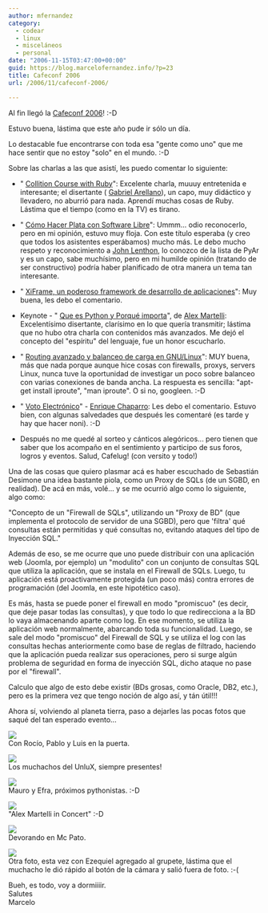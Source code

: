 ```yaml
---
author: mfernandez
category:
  - codear
  - linux
  - misceláneos
  - personal
date: "2006-11-15T03:47:00+00:00"
guid: https://blog.marcelofernandez.info/?p=23
title: Cafeconf 2006
url: /2006/11/cafeconf-2006/

---
```

Al fin llegó la [Cafeconf 2006](http://www.cafeconf.org/modules/edito/content.php?id=1)! :-D

Estuvo buena, lástima que este año pude ir sólo un día.

Lo destacable fue encontrarse con toda esa "gente como uno" que me hace sentir que no estoy "solo" en el mundo. :-D

Sobre las charlas a las que asistí, les puedo comentar lo siguiente:  

- " [Collition Course with Ruby](http://www.gabriel-arellano.com.ar/charlas/)": Excelente charla, muuuy entretenida e interesante; el disertante ( [Gabriel Arellano](http://www.gabriel-arellano.com.ar/)), un capo, muy didáctico y llevadero, no aburrió para nada. Aprendí muchas cosas de Ruby. Lástima que el tiempo (como en la TV) es tirano.

- " [Cómo Hacer Plata con Software Libre](http://www.cafeconf.org/modules/myconference/viewspeech.php?sid=114&cid=1)": Ummm... odio reconocerlo, pero en mi opinión, estuvo muy floja. Con este título esperaba (y creo que todos los asistentes esperábamos) mucho más. Le debo mucho respeto y reconocimiento a [John Lenthon](http://www.cafeconf.org/modules/myconference/viewcv.php?cvid=69), lo conozco de la lista de PyAr y es un capo, sabe muchísimo, pero en mi humilde opinión (tratando de ser constructivo) podría haber planificado de otra manera un tema tan interesante.

- " [XiFrame, un poderoso framework de desarrollo de aplicaciones](http://www.cafeconf.org/modules/myconference/viewspeech.php?sid=79&cid=1)": Muy buena, les debo el comentario.

- Keynote - " [Que es Python y Porqué importa](http://www.cafeconf.org/modules/myconference/viewspeech.php?sid=27&cid=1)", de [Alex Martelli](http://en.wikipedia.org/wiki/Alex_Martelli): Excelentísimo disertante, clarísimo en lo que quería transmitir; lástima que no hubo otra charla con contenidos más avanzados. Me dejó el concepto del "espíritu" del lenguaje, fue un honor escucharlo.

- " [Routing avanzado y balanceo de carga en GNU/Linux](http://www.cafeconf.org/modules/myconference/viewspeech.php?sid=73&cid=1)": MUY buena, más que nada porque aunque hice cosas con firewalls, proxys, servers Linux, nunca tuve la oportunidad de investigar un poco sobre balanceo con varias conexiones de banda ancha. La respuesta es sencilla: "apt-get install iproute", "man iproute". O si no, googleen. :-D

- " [Voto Electrónico](http://www.cafeconf.org/modules/myconference/viewspeech.php?sid=131&cid=1)" \- [Enrique Chaparro](http://www.cafeconf.org/modules/myconference/viewcv.php?cvid=95&cid=1): Les debo el comentario. Estuvo bien, con algunas salvedades que después les comentaré (es tarde y hay que hacer noni). :-D

- Después no me quedé al sorteo y cánticos alegóricos... pero tienen que saber que los acompaño en el sentimiento y participo de sus foros, logros y eventos. Salud, Cafelug! (con versito y todo!)

Una de las cosas que quiero plasmar acá es haber escuchado de Sebastián Desimone una idea bastante piola, como un Proxy de SQLs (de un SGBD, en realidad). De acá en más, volé... y se me ocurrió algo como lo siguiente, algo como:

"Concepto de un "Firewall de SQLs", utilizando un "Proxy de BD" (que implementa el protocolo de servidor de una SGBD), pero que 'filtra' qué consultas están permitidas y qué consultas no, evitando ataques del tipo de Inyección SQL."

Además de eso, se me ocurre que uno puede distribuir con una aplicación web (Joomla, por ejemplo) un "modulito" con un conjunto de consultas SQL que utiliza la aplicación, que se instala en el Firewall de SQLs. Luego, tu aplicación está proactivamente protegida (un poco más) contra errores de programación (del Joomla, en este hipotético caso).

Es más, hasta se puede poner el firewall en modo "promiscuo" (es decir, que deje pasar todas las consultas), y que todo lo que redirecciona a la BD lo vaya almacenando aparte como log. En ese momento, se utiliza la aplicación web normalmente, abarcando toda su funcionalidad. Luego, se sale del modo "promiscuo" del Firewall de SQL y se utiliza el log con las consultas hechas anteriormente como base de reglas de filtrado, haciendo que la aplicación pueda realizar sus operaciones, pero si surge algún problema de seguridad en forma de inyección SQL, dicho ataque no pase por el "firewall".

Calculo que algo de esto debe existir (BDs grosas, como Oracle, DB2, etc.), pero es la primera vez que tengo noción de algo así, y tán útil!!!

Ahora sí, volviendo al planeta tierra, paso a dejarles las pocas fotos que saqué del tan esperado evento...

[![](http://photos1.blogger.com/blogger2/448/981953459584652/320/IMG_0807.jpg)](http://photos1.blogger.com/blogger2/448/981953459584652/1600/IMG_0807.jpg)  
Con Rocío, Pablo y Luis en la puerta.

[![](http://photos1.blogger.com/blogger2/448/981953459584652/320/IMG_0812.jpg)](http://photos1.blogger.com/blogger2/448/981953459584652/1600/IMG_0812.jpg)  
Los muchachos del UnluX, siempre presentes!

[![](http://photos1.blogger.com/blogger2/448/981953459584652/320/IMG_0808.jpg)](http://photos1.blogger.com/blogger2/448/981953459584652/1600/IMG_0808.jpg)  
Mauro y Efra, próximos pythonistas. :-D

[![](http://photos1.blogger.com/blogger2/448/981953459584652/320/IMG_0811.jpg)](http://photos1.blogger.com/blogger2/448/981953459584652/1600/IMG_0811.jpg)  
"Alex Martelli in Concert" :-D

[![](http://photos1.blogger.com/blogger2/448/981953459584652/320/IMG_0810.jpg)](http://photos1.blogger.com/blogger2/448/981953459584652/1600/IMG_0810.jpg)  
Devorando en Mc Pato.

[![](http://photos1.blogger.com/blogger2/448/981953459584652/320/IMG_0809.jpg)](http://photos1.blogger.com/blogger2/448/981953459584652/1600/IMG_0809.jpg)  
Otra foto, esta vez con Ezequiel agregado al grupete, lástima que el muchacho le dió rápido al botón de la cámara y salió fuera de foto. :-(

Bueh, es todo, voy a dormiiiir.  
Salutes  
Marcelo
